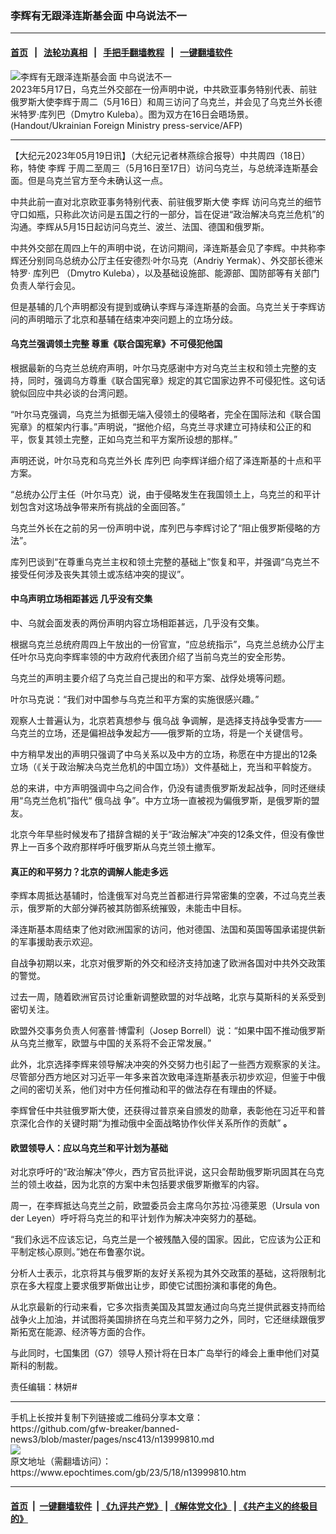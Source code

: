 ### 李辉有无跟泽连斯基会面 中乌说法不一
------------------------

#### [首页](https://github.com/gfw-breaker/banned-news3/blob/master/README.md) &nbsp;&nbsp;|&nbsp;&nbsp; [法轮功真相](https://github.com/begood0513/basic/blob/master/README.md)  &nbsp;&nbsp;|&nbsp;&nbsp; [手把手翻墙教程](https://github.com/gfw-breaker/guides/wiki)  &nbsp;&nbsp;|&nbsp;&nbsp; [一键翻墙软件](https://github.com/gfw-breaker/nogfw/blob/master/README.md)  



<div><img alt="李辉有无跟泽连斯基会面 中乌说法不一" class="attachment-djy_600_400 size-djy_600_400 wp-post-image" src="https://i.epochtimes.com/assets/uploads/2023/05/id13999080-000_33FE3LZ-1-600x400.jpg"/>
<div class="caption">
 2023年5月17日，乌克兰外交部在一份声明中说，中共欧亚事务特别代表、前驻俄罗斯大使李辉于周二（5月16日）和周三访问了乌克兰，并会见了乌克兰外长德米特罗‧库列巴（Dmytro Kuleba）。图为双方在16日会晤场景。(Handout/Ukrainian Foreign Ministry press-service/AFP)
</div></div><hr/>


<div><p>
 【大纪元2023年05月19日讯】（大纪元记者林燕综合报导）中共周四（18日）称，特使
 <ok href="https://www.epochtimes.com/gb/tag/%E6%9D%8E%E8%BE%89.html">
  李辉
 </ok>
 于周二至周三（5月16日至17日）访问乌克兰，与总统泽连斯基会面。但是乌克兰官方至今未确认这一点。
</p>
<p>
 中共此前一直对北京欧亚事务特别代表、前驻俄罗斯大使
 <ok href="https://www.epochtimes.com/gb/tag/%E6%9D%8E%E8%BE%89.html">
  李辉
 </ok>
 访问乌克兰的细节守口如瓶，只称此次访问是五国之行的一部分，旨在促进“政治解决乌克兰危机”的沟通。李辉从5月15日起访问乌克兰、波兰、法国、德国和俄罗斯。
</p>
<p>
 中共外交部在周四上午的声明中说，在访问期间，泽连斯基会见了李辉。中共称李辉还分别同乌总统办公厅主任安德烈‧叶尔马克（Andriy Yermak）、外交部长德米特罗‧
 <ok href="https://www.epochtimes.com/gb/tag/%E5%BA%93%E5%88%97%E5%B7%B4.html">
  库列巴
 </ok>
 （Dmytro Kuleba），以及基础设施部、能源部、国防部等有关部门负责人举行会见。
</p>
<p>
 但是基辅的几个声明都没有提到或确认李辉与泽连斯基的会面。乌克兰关于李辉访问的声明暗示了北京和基辅在结束冲突问题上的立场分歧。
</p>
<h4>
 乌克兰强调领土完整 尊重《联合国宪章》不可侵犯他国
</h4>
<p>
 根据最新的乌克兰总统府声明，叶尔马克感谢中方对乌克兰主权和领土完整的支持，同时，强调乌方尊重《联合国宪章》规定的其它国家边界不可侵犯性。这句话貌似回应中共必谈的台湾问题。
</p>
<p>
 “叶尔马克强调，乌克兰为抵御无端入侵领土的侵略者，完全在国际法和《联合国宪章》的框架内行事。”声明说，“据他介绍，乌克兰寻求建立可持续和公正的和平，恢复其领土完整，正如乌克兰和平方案所设想的那样。”
</p>
<p>
 声明还说，叶尔马克和乌克兰外长
 <ok href="https://www.epochtimes.com/gb/tag/%E5%BA%93%E5%88%97%E5%B7%B4.html">
  库列巴
 </ok>
 向李辉详细介绍了泽连斯基的十点和平方案。
</p>
<p>
 “总统办公厅主任（叶尔马克）说，由于侵略发生在我国领土上，乌克兰的和平计划包含对这场战争带来所有挑战的全面回答。”
</p>
<p>
 乌克兰外长在之前的另一份声明中说，库列巴与李辉讨论了“阻止俄罗斯侵略的方法”。
</p>
<p>
 库列巴谈到“在尊重乌克兰主权和领土完整的基础上”恢复和平，并强调“乌克兰不接受任何涉及丧失其领土或冻结冲突的提议”。
</p>
<h4>
 中乌声明立场相距甚远 几乎没有交集
</h4>
<p>
 中、乌就会面发表的两份声明内容立场相距甚远，几乎没有交集。
</p>
<p>
 根据乌克兰总统府周四上午放出的一份官宣，“应总统指示”，乌克兰总统办公厅主任叶尔马克向李辉率领的中方政府代表团介绍了当前乌克兰的安全形势。
</p>
<p>
 乌克兰的声明主要介绍了乌克兰自己提出的和平方案、战俘处境等问题。
</p>
<p>
 叶尔马克说：“我们对中国参与乌克兰和平方案的实施很感兴趣。”
</p>
<p>
 观察人士普遍认为，北京若真想参与
 <ok href="https://www.epochtimes.com/gb/tag/%E4%BF%84%E4%B9%8C%E6%88%98.html">
  俄乌战
 </ok>
 争调解，是选择支持战争受害方——乌克兰的立场，还是偏袒战争发起方——俄罗斯的立场，将是一个关键信号。
</p>
<p>
 中方稍早发出的声明只强调了中乌关系以及中方的立场，称愿在中方提出的12条立场（《关于政治解决乌克兰危机的中国立场》）文件基础上，充当和平斡旋方。
</p>
<p>
 总的来讲，中方声明强调中乌之间合作，仍没有谴责俄罗斯发起战争，同时还继续用“乌克兰危机”指代“
 <ok href="https://www.epochtimes.com/gb/tag/%E4%BF%84%E4%B9%8C%E6%88%98.html">
  俄乌战
 </ok>
 争”。中方立场一直被视为偏俄罗斯，是俄罗斯的盟友。
</p>
<p>
 北京今年早些时候发布了措辞含糊的关于“政治解决”冲突的12条文件，但没有像世界上一百多个政府那样呼吁俄罗斯从乌克兰领土撤军。
</p>
<h4>
 真正的和平努力？北京的调解人能走多远
</h4>
<p>
 李辉本周抵达基辅时，恰逢俄军对乌克兰首都进行异常密集的空袭，不过乌克兰表示，俄罗斯的大部分弹药被其防御系统摧毁，未能击中目标。
</p>
<p>
 泽连斯基本周结束了他对欧洲国家的访问，他对德国、法国和英国等国承诺提供新的军事援助表示欢迎。
</p>
<p>
 自战争初期以来，北京对俄罗斯的外交和经济支持加速了欧洲各国对中共外交政策的警觉。
</p>
<p>
 过去一周，随着欧洲官员讨论重新调整欧盟的对华战略，北京与莫斯科的关系受到密切关注。
</p>
<p>
 欧盟外交事务负责人何塞普‧博雷利（Josep Borrell）说：“如果中国不推动俄罗斯从乌克兰撤军，欧盟与中国的关系将不会正常发展。”
</p>
<p>
 此外，北京选择李辉来领导解决冲突的外交努力也引起了一些西方观察家的关注。尽管部分西方地区对习近平一年多来首次致电泽连斯基表示初步欢迎，但鉴于中俄之间的密切关系，他们对中方任何推动和平的做法存在有理由的怀疑。
</p>
<p>
 李辉曾任中共驻俄罗斯大使，还获得过普京亲自颁发的勋章，表彰他在习近平和普京深化合作的关键时期“为推动俄中全面战略协作伙伴关系所作的贡献”
 <strong>
  。
 </strong>
</p>
<h4>
 欧盟领导人：应以乌克兰和平计划为基础
</h4>
<p>
 对北京呼吁的“政治解决”停火，西方官员批评说，这只会帮助俄罗斯巩固其在乌克兰的领土收益，因为北京的方案中未包括要求俄罗斯撤军的内容。
</p>
<p>
 周一，在李辉抵达乌克兰之前，欧盟委员会主席乌尔苏拉‧冯德莱恩（Ursula von der Leyen）呼吁将乌克兰的和平计划作为解决冲突努力的基础。
</p>
<p>
 “我们永远不应该忘记，乌克兰是一个被残酷入侵的国家。因此，它应该为公正和平制定核心原则。”她在布鲁塞尔说。
</p>
<p>
 分析人士表示，北京将其与俄罗斯的友好关系视为其外交政策的基础，这将限制北京在多大程度上要求俄罗斯做出让步，即使它试图扮演和事佬的角色。
</p>
<p>
 从北京最新的行动来看，它多次指责美国及其盟友通过向乌克兰提供武器支持而给战争火上加油，并试图将美国排挤在乌克兰和平努力之外，同时，它还继续跟俄罗斯拓宽在能源、经济等方面的合作。
</p>
<p>
 与此同时，七国集团（G7）领导人预计将在日本广岛举行的峰会上重申他们对莫斯科的制裁。
</p>
<p>
 责任编辑：林妍#
</p>
</div>
<hr/>
手机上长按并复制下列链接或二维码分享本文章：<br/>
https://github.com/gfw-breaker/banned-news3/blob/master/pages/nsc413/n13999810.md <br/>
<a href='https://github.com/gfw-breaker/banned-news3/blob/master/pages/nsc413/n13999810.md'><img src='https://github.com/gfw-breaker/banned-news3/blob/master/pages/nsc413/n13999810.md.png'/></a> <br/>
原文地址（需翻墙访问）：https://www.epochtimes.com/gb/23/5/18/n13999810.htm


------------------------
#### [首页](https://github.com/gfw-breaker/banned-news3/blob/master/README.md) &nbsp;|&nbsp; [一键翻墙软件](https://github.com/gfw-breaker/nogfw/blob/master/README.md) &nbsp;| [《九评共产党》](https://github.com/gfw-breaker/9ping.md/blob/master/README.md#九评之一评共产党是什么) | [《解体党文化》](https://github.com/gfw-breaker/jtdwh.md/blob/master/README.md) | [《共产主义的终极目的》](https://github.com/gfw-breaker/gczydzjmd.md/blob/master/README.md)


<img src='http://gfw-breaker.win/banned-news3/pages/nsc413/n13999810.md' width='0px' height='0px'/>